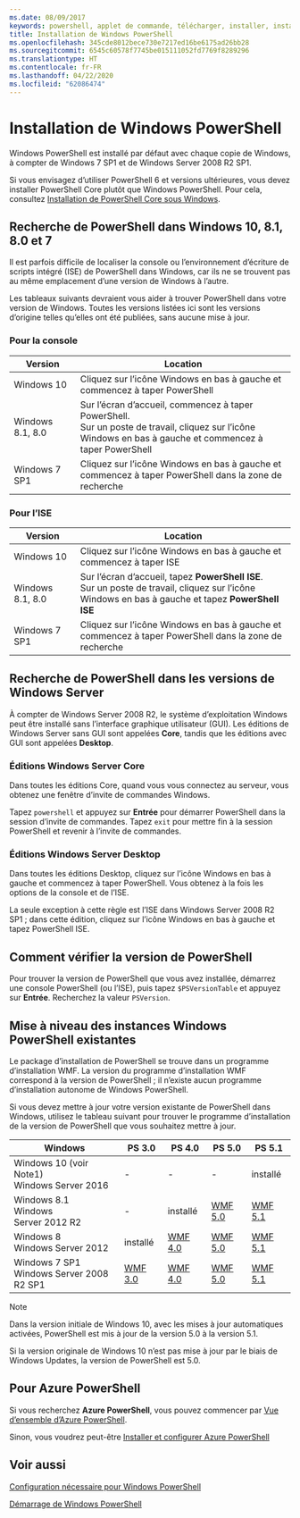 ```yaml
---
ms.date: 08/09/2017
keywords: powershell, applet de commande, télécharger, installer, installation, programme d’installation, windows 10, windows 8.1, windows 8.0, windows 7
title: Installation de Windows PowerShell
ms.openlocfilehash: 345cde8012bece730e7217ed16be6175ad26bb28
ms.sourcegitcommit: 6545c60578f7745be015111052fd7769f8289296
ms.translationtype: HT
ms.contentlocale: fr-FR
ms.lasthandoff: 04/22/2020
ms.locfileid: "62086474"
---
```

# <a name="installing-windows-powershell"></a>Installation de Windows PowerShell

Windows PowerShell est installé par défaut avec chaque copie de Windows, à compter de Windows 7 SP1 et de Windows Server 2008 R2 SP1.

Si vous envisagez d’utiliser PowerShell 6 et versions ultérieures, vous devez installer PowerShell Core plutôt que Windows PowerShell. Pour cela, consultez [Installation de PowerShell Core sous Windows](Installing-PowerShell-Core-on-Windows.md).

## <a name="finding-powershell-in-windows-10-81-80-and-7"></a>Recherche de PowerShell dans Windows 10, 8.1, 8.0 et 7

Il est parfois difficile de localiser la console ou l’environnement d’écriture de scripts intégré (ISE) de PowerShell dans Windows, car ils ne se trouvent pas au même emplacement d’une version de Windows à l’autre.

Les tableaux suivants devraient vous aider à trouver PowerShell dans votre version de Windows.
Toutes les versions listées ici sont les versions d’origine telles qu’elles ont été publiées, sans aucune mise à jour.

### <a name="for-console"></a>Pour la console

Version | Location
-- | --
Windows 10 | Cliquez sur l’icône Windows en bas à gauche et commencez à taper PowerShell
Windows 8.1, 8.0 | Sur l’écran d’accueil, commencez à taper PowerShell.<br/>Sur un poste de travail, cliquez sur l’icône Windows en bas à gauche et commencez à taper PowerShell
Windows 7 SP1 | Cliquez sur l’icône Windows en bas à gauche et commencez à taper PowerShell dans la zone de recherche

### <a name="for-ise"></a>Pour l’ISE

Version | Location
-- | --
Windows 10 | Cliquez sur l’icône Windows en bas à gauche et commencez à taper ISE
Windows 8.1, 8.0 | Sur l’écran d’accueil, tapez **PowerShell ISE**.<br/>Sur un poste de travail, cliquez sur l’icône Windows en bas à gauche et tapez **PowerShell ISE**
Windows 7 SP1 | Cliquez sur l’icône Windows en bas à gauche et commencez à taper PowerShell dans la zone de recherche

## <a name="finding-powershell-in-windows-server-versions"></a>Recherche de PowerShell dans les versions de Windows Server

À compter de Windows Server 2008 R2, le système d’exploitation Windows peut être installé sans l’interface graphique utilisateur (GUI).
Les éditions de Windows Server sans GUI sont appelées **Core**, tandis que les éditions avec GUI sont appelées **Desktop**.

### <a name="windows-server-core-editions"></a>Éditions Windows Server Core

Dans toutes les éditions Core, quand vous vous connectez au serveur, vous obtenez une fenêtre d’invite de commandes Windows.

Tapez `powershell` et appuyez sur **Entrée** pour démarrer PowerShell dans la session d’invite de commandes.
Tapez `exit` pour mettre fin à la session PowerShell et revenir à l’invite de commandes.

### <a name="windows-server-desktop-editions"></a>Éditions Windows Server Desktop

Dans toutes les éditions Desktop, cliquez sur l’icône Windows en bas à gauche et commencez à taper PowerShell.
Vous obtenez à la fois les options de la console et de l’ISE.

La seule exception à cette règle est l’ISE dans Windows Server 2008 R2 SP1 ; dans cette édition, cliquez sur l’icône Windows en bas à gauche et tapez PowerShell ISE.

## <a name="how-to-check-the-version-of-powershell"></a>Comment vérifier la version de PowerShell

Pour trouver la version de PowerShell que vous avez installée, démarrez une console PowerShell (ou l’ISE), puis tapez `$PSVersionTable` et appuyez sur **Entrée**. Recherchez la valeur `PSVersion`.

## <a name="upgrading-existing-windows-powershell"></a>Mise à niveau des instances Windows PowerShell existantes

Le package d’installation de PowerShell se trouve dans un programme d’installation WMF.
La version du programme d’installation WMF correspond à la version de PowerShell ; il n’existe aucun programme d’installation autonome de Windows PowerShell.

Si vous devez mettre à jour votre version existante de PowerShell dans Windows, utilisez le tableau suivant pour trouver le programme d’installation de la version de PowerShell que vous souhaitez mettre à jour.

Windows | PS 3.0 | PS 4.0 | PS 5.0 | PS 5.1 |
--|--|--|--|--|
Windows 10 (voir Note1)<br/>Windows Server 2016 | - | - | - | installé
Windows 8.1<br/>Windows Server 2012 R2 | - | installé | [WMF 5.0](https://www.microsoft.com/en-us/download/details.aspx?id=50395) | [WMF 5.1](https://www.microsoft.com/en-us/download/details.aspx?id=54616)
Windows 8<br/>Windows Server 2012 | installé | [WMF 4.0](https://www.microsoft.com/en-us/download/details.aspx?id=40855) | [WMF 5.0](https://www.microsoft.com/en-us/download/details.aspx?id=50395) | [WMF 5.1](https://www.microsoft.com/en-us/download/details.aspx?id=54616)
Windows 7 SP1<br/>Windows Server 2008 R2 SP1 | [WMF 3.0](https://www.microsoft.com/en-us/download/details.aspx?id=34595) | [WMF 4.0](https://www.microsoft.com/en-us/download/details.aspx?id=40855) | [WMF 5.0](https://www.microsoft.com/en-us/download/details.aspx?id=50395) | [WMF 5.1](https://www.microsoft.com/en-us/download/details.aspx?id=54616)

> [!NOTE]
>
> Dans la version initiale de Windows 10, avec les mises à jour automatiques activées, PowerShell est mis à jour de la version 5.0 à la version 5.1.
>
> Si la version originale de Windows 10 n’est pas mise à jour par le biais de Windows Updates, la version de PowerShell est 5.0.

## <a name="need-azure-powershell"></a>Pour Azure PowerShell

Si vous recherchez **Azure PowerShell**, vous pouvez commencer par [Vue d’ensemble d’Azure PowerShell](/powershell/azure/overview).

Sinon, vous voudrez peut-être [Installer et configurer Azure PowerShell](/powershell/azure/install-az-ps)

## <a name="see-also"></a>Voir aussi

[Configuration nécessaire pour Windows PowerShell](Windows-PowerShell-System-Requirements.md)

[Démarrage de Windows PowerShell](../getting-started/Starting-Windows-PowerShell.md)
